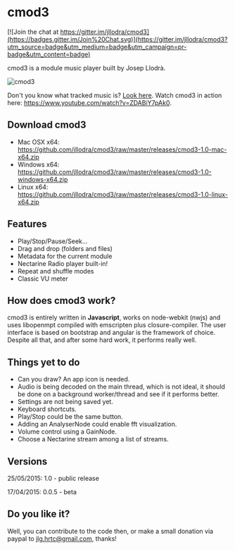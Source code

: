 # cmod3

[![Join the chat at https://gitter.im/jllodra/cmod3](https://badges.gitter.im/Join%20Chat.svg)](https://gitter.im/jllodra/cmod3?utm_source=badge&utm_medium=badge&utm_campaign=pr-badge&utm_content=badge)

cmod3 is a module music player built by Josep Llodrà.

![cmod3](https://raw.githubusercontent.com/jllodra/cmod3/master/screenshot.png "cmod3")

Don't you know what tracked music is? [Look here](http://en.wikipedia.org/wiki/Music_tracker).
Watch cmod3 in action here: <https://www.youtube.com/watch?v=ZDABiY7pAk0>.

## Download cmod3

* Mac OSX x64: <https://github.com/jllodra/cmod3/raw/master/releases/cmod3-1.0-mac-x64.zip>
* Windows x64: <https://github.com/jllodra/cmod3/raw/master/releases/cmod3-1.0-windows-x64.zip>
* Linux x64: <https://github.com/jllodra/cmod3/raw/master/releases/cmod3-1.0-linux-x64.zip>


## Features

* Play/Stop/Pause/Seek...
* Drag and drop (folders and files)
* Metadata for the current module
* Nectarine Radio player built-in!
* Repeat and shuffle modes
* Classic VU meter

## How does cmod3 work?

cmod3 is entirely written in **Javascript**, works on node-webkit (nwjs) and uses libopenmpt compiled with emscripten plus closure-compiler. The user interface is based on bootstrap and angular is the framework of choice. Despite all that, and after some hard work, it performs really well.

## Things yet to do

* Can you draw? An app icon is needed.
* Audio is being decoded on the main thread, which is not ideal, it should be done on a background worker/thread and see if it performs better.
* Settings are not being saved yet.
* Keyboard shortcuts.
* Play/Stop could be the same button.
* Adding an AnalyserNode could enable fft visualization.
* Volume control using a GainNode.
* Choose a Nectarine stream among a list of streams.

## Versions

25/05/2015: 1.0 - public release

17/04/2015: 0.0.5 - beta

## Do you like it?

Well, you can contribute to the code then, or make a small donation via paypal to jlg.hrtc@gmail.com, thanks!


